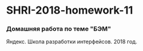 # SHRI-2018-homework-11

### Домашняя работа по теме "БЭМ"

Яндекс. Школа разработки интерфейсов. 2018 год.
